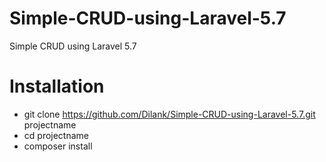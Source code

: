 # Simple-CRUD-using-Laravel-5.7
Simple CRUD using Laravel 5.7

# Installation
* git clone https://github.com/Dilank/Simple-CRUD-using-Laravel-5.7.git projectname
* cd projectname
* composer install
